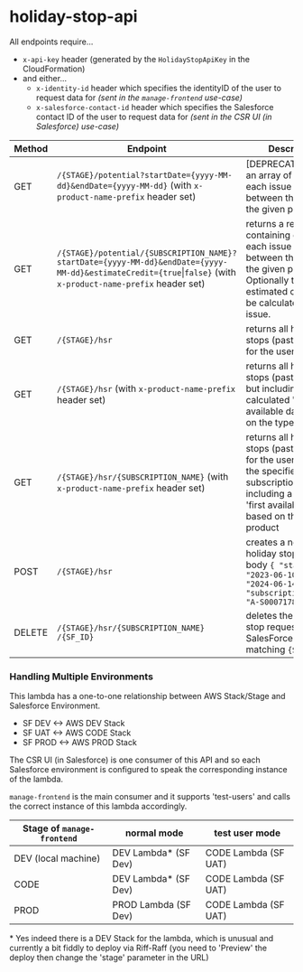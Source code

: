# holiday-stop-api
All endpoints require...

- `x-api-key` header (generated by the `HolidayStopApiKey` in the CloudFormation)
- and either...
  - `x-identity-id` header which specifies the identityID of the user to request data for _(sent in the `manage-frontend` use-case)_
  - `x-salesforce-contact-id` header which specifies the Salesforce contact ID of the user to request data for _(sent in the CSR UI (in Salesforce) use-case)_

| Method | Endpoint | Description |
| --- | --- | --- | 
| GET | `/{STAGE}/potential?startDate={yyyy-MM-dd}&endDate={yyyy-MM-dd}`  (with `x-product-name-prefix` header set)  | [DEPRECATED]returns an array of dates for each issue impacted between the dates for the given product |
| GET | `/{STAGE}/potential/{SUBSCRIPTION_NAME}?startDate={yyyy-MM-dd}&endDate={yyyy-MM-dd}&estimateCredit={true`&#124;`false}`  (with `x-product-name-prefix` header set)  | returns a response containing dates for each issue impacted between the dates for the given product. Optionally the estimated credit can be calculated for each issue. |
| GET | `/{STAGE}/hsr` | returns all holiday stops (past & present) for the user |
| GET | `/{STAGE}/hsr` (with `x-product-name-prefix` header set) | returns all holiday stops (past & present) but including a calculated 'first available date' based on the type of product |
| GET | `/{STAGE}/hsr/{SUBSCRIPTION_NAME}` (with `x-product-name-prefix` header set) | returns all holiday stops (past & present) for the user filtered on the specified subscription also including a calculated 'first available date' based on the type of product |
| POST | `/{STAGE}/hsr` | creates a new all holiday stop, example body `{ "start": "2023-06-10", "end": "2024-06-14", "subscriptionName": "A-S00071783" }`|
| DELETE | `/{STAGE}/hsr/{SUBSCRIPTION_NAME} /{SF_ID}` | deletes the holiday stop request from SalesForce (with Id matching `{SF_ID}`) |


### Handling Multiple Environments
This lambda has a one-to-one relationship between AWS Stack/Stage and Salesforce Environment.
- SF DEV <-> AWS DEV Stack
- SF UAT <-> AWS CODE Stack
- SF PROD <-> AWS PROD Stack


The CSR UI (in Salesforce) is one consumer of this API and so each Salesforce environment is configured to speak the corresponding instance of the lambda.

`manage-frontend` is the main consumer and it supports 'test-users' and calls the correct instance of this lambda accordingly.

| Stage of `manage-frontend` | normal mode | test user mode |
| --- | --- | --- |
| DEV (local machine) | DEV Lambda* (SF Dev) | CODE Lambda (SF UAT) |
| CODE | DEV Lambda* (SF Dev) | CODE Lambda (SF UAT) |
| PROD | PROD Lambda (SF Dev) | CODE Lambda (SF UAT) |

\* Yes indeed there is a DEV Stack for the lambda, which is unusual and currently a bit fiddly to deploy via Riff-Raff (you need to 'Preview' the deploy then change the 'stage' parameter in the URL)

